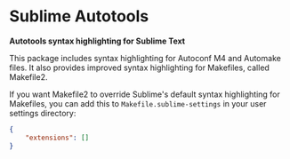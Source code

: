 Sublime Autotools
=================

**Autotools syntax highlighting for Sublime Text**

This package includes syntax highlighting for Autoconf M4 and Automake files.
It also provides improved syntax highlighting for Makefiles, called Makefile2.

If you want Makefile2 to override Sublime's default syntax highlighting for Makefiles, you can add this to `Makefile.sublime-settings` in your user settings directory:

```json
{
    "extensions": []
}
```
